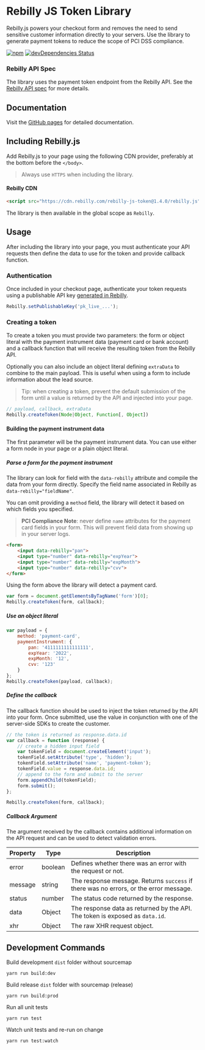 # Rebilly JS Token Library

Rebilly.js powers your checkout form and removes the need to send sensitive customer information directly to your servers. Use the library to generate payment tokens to reduce the scope of PCI DSS compliance.

[![npm](https://img.shields.io/npm/v/rebilly-js-token.svg)](https://www.npmjs.com/package/rebilly-js-token)
[![devDependencies Status](https://david-dm.org/Rebilly/rebilly-js-token/dev-status.svg)](https://david-dm.org/Rebilly/rebilly-js-token?type=dev)


### Rebilly API Spec
The library uses the payment token endpoint from the Rebilly API. See the [Rebilly API spec](https://rebilly.github.io/RebillyAPI/) for more details.

## Documentation
Visit the [GitHub pages](https://rebilly.github.io/rebilly-js-token/) for detailed documentation.

## Including Rebilly.js

Add Rebilly.js to your page using the following CDN provider, preferably at the bottom before the `</body>`.

> Always use `HTTPS` when including the library.

#### Rebilly CDN

```html
<script src="https://cdn.rebilly.com/rebilly-js-token@1.4.0/rebilly.js"></script>
```

The library is then available in the global scope as `Rebilly`.

## Usage

After including the library into your page, you must authenticate your API requests then define the data to use for the token and provide callback function.

### Authentication
Once included in your checkout page, authenticate your token requests using a publishable API key [generated in Rebilly](https://app.rebilly.com/api-keys/add).

```js
Rebilly.setPublishableKey('pk_live_...');
```
 
### Creating a token
To create a token you must provide two parameters: the form or object literal with the payment instrument data (payment card or bank account) and a callback function that will receive the resulting token from the Rebilly API.

Optionally you can also include an object literal defining `extraData` to combine to the main payload. This is useful when using a form to include information about the lead source.

> Tip: when creating a token, prevent the default submission of the form until a value is returned by the API and injected into your page.

```js
// payload, callback, extraData
Rebilly.createToken(Node|Object, Function[, Object])
```

#### Building the payment instrument data
The first parameter will be the payment instrument data. You can use either a form node in your page or a plain object literal.

##### Parse a form for the payment instrument
The library can look for field with the `data-rebilly` attribute and compile the data from your form directly. Specify the field name associated in Rebilly as `data-rebilly="fieldName"`.

You can omit providing a `method` field, the library will detect it based on which fields you specified.

> **PCI Compliance Note**: never define `name` attributes for the payment card fields in your form. This will prevent field data from showing up in your server logs.

```html
<form>
    <input data-rebilly="pan">
    <input type="number" data-rebilly="expYear">
    <input type="number" data-rebilly="expMonth">
    <input type="number" data-rebilly="cvv">
</form>
```

Using the form above the library will detect a payment card.

```js
var form = document.getElementsByTagName('form')[0];
Rebilly.createToken(form, callback);
```

##### Use an object literal
```js
var payload = {
    method: 'payment-card',
    paymentInstrument: {
        pan: '4111111111111111',
        expYear: '2022',
        expMonth: '12',
        cvv: '123'
    }
};
Rebilly.createToken(payload, callback);
```

##### Define the callback
The callback function should be used to inject the token returned by the API into your form. Once submitted, use the value in conjunction with one of the server-side SDKs to create the customer.

```js
// the token is returned as response.data.id
var callback = function (response) {
    // create a hidden input field
    var tokenField = document.createElement('input');
    tokenField.setAttribute('type', 'hidden');
    tokenField.setAttribute('name', 'payment-token');
    tokenField.value = response.data.id;
    // append to the form and submit to the server
    form.appendChild(tokenField);
    form.submit();
};

Rebilly.createToken(form, callback);
```

##### Callback Argument 
The argument received by the callback contains additional information on the API request and can be used to detect validation errors.

| Property | Type | Description |
| -------- | ---- | ----------- |
| error | boolean | Defines whether there was an error with the request or not. |
| message | string | The response message. Returns `success` if there was no errors, or the error message. |
| status | number | The status code returned by the response. |
| data | Object | The response data as returned by the API. The token is exposed as `data.id`. |
| xhr | Object | The raw XHR request object. |

## Development Commands

Build development `dist` folder without sourcemap
```
yarn run build:dev
```
Build release `dist` folder with sourcemap (release)
```
yarn run build:prod
```
Run all unit tests
```
yarn run test
```
Watch unit tests and re-run on change
```
yarn run test:watch
```
